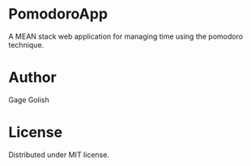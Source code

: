# PomodoroApp
A MEAN stack web application for managing time using the pomodoro technique.

# Author
Gage Golish

# License
Distributed under MIT license.
